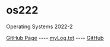 # os222
Operating Systems 2022-2

[GitHub Page](https://nicolasananda.github.io/os222/) ---- [myLog.txt](https://github.com/nicolasananda/os222/blob/main/TXT/mylog.txt) ---- [GitHub](https://github.com/nicolasananda/os222)
